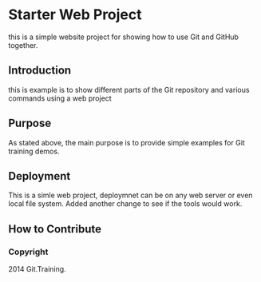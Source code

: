 # Starter Web Project

this is a simple website project for showing how to use Git and GitHub together.
## Introduction

this is example is to show different parts of the Git repository and various commands using a web project

## Purpose

As stated above, the main purpose is to provide simple examples for Git training demos.
## Deployment
This is a simle web project, deploymnet can be on any web server or even local file system.
Added another change to see if the tools would work.

## How to Contribute

### Copyright

2014 Git.Training.